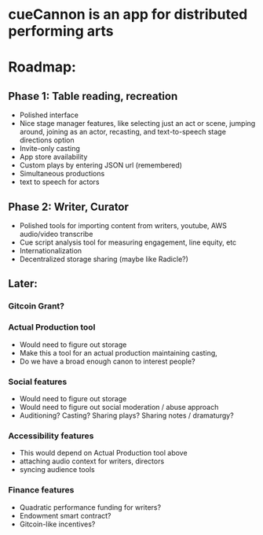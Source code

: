 # cueCannon is an app for distributed performing arts

# Roadmap:

## Phase 1: Table reading, recreation
- Polished interface
- Nice stage manager features, like selecting just an act or scene, jumping around, joining as an actor, recasting, and text-to-speech stage directions option
- Invite-only casting
- App store availability
- Custom plays by entering JSON url (remembered)
- Simultaneous productions
- text to speech for actors

## Phase 2: Writer, Curator
- Polished tools for importing content from writers, youtube, AWS audio/video transcribe
- Cue script analysis tool for measuring engagement, line equity, etc
- Internationalization
- Decentralized storage sharing (maybe like Radicle?)

## Later:
### Gitcoin Grant?

### Actual Production tool
- Would need to figure out storage 
- Make this a tool for an actual production maintaining casting, 
- Do we have a broad enough canon to interest people?

### Social features
- Would need to figure out storage 
- Would need to figure out social moderation / abuse approach
- Auditioning? Casting? Sharing plays? Sharing notes / dramaturgy?

### Accessibility features
- This would depend on Actual Production tool above
- attaching audio context for writers, directors
- syncing audience tools

### Finance features
- Quadratic performance funding for writers?
- Endowment smart contract?
- Gitcoin-like incentives?
